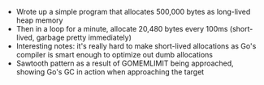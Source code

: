 - Wrote up a simple program that allocates 500,000 bytes as long-lived heap memory
- Then in a loop for a minute, allocate 20,480 bytes every 100ms (short-lived, garbage pretty immediately)
- Interesting notes: it's really hard to make short-lived allocations as Go's compiler is smart enough to optimize out dumb allocations
- Sawtooth pattern as a result of GOMEMLIMIT being approached, showing Go's GC in action when approaching the target
